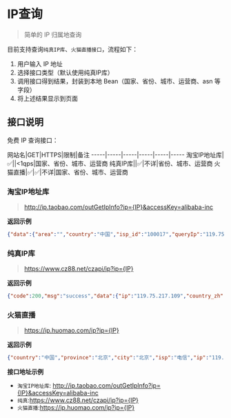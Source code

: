 # IP查询
> 简单的 IP 归属地查询

目前支持查询`纯真IP库`、`火猫直播接口`，流程如下：

1. 用户输入 IP 地址
2. 选择接口类型（默认使用纯真IP库）
3. 调用接口得到结果，封装到本地 Bean（国家、省份、城市、运营商、asn 等字段）
4. 将上述结果显示到页面

## 接口说明

免费 IP 查询接口：

网站名|GET|HTTPS|限制|备注
-----|-----|-----|-----|-----|-----
淘宝IP地址库|✅||<1qps|国家、省份、城市、运营商
纯真IP库||✅|不详|省份、城市、运营商
火猫直播|✅|✅|不详|国家、省份、城市、运营商


### 淘宝IP地址库
> http://ip.taobao.com/outGetIpInfo?ip={IP}&accessKey=alibaba-inc

**返回示例**

```json
{"data":{"area":"","country":"中国","isp_id":"100017","queryIp":"119.75.217.109","city":"北京","ip":"119.75.217.109","isp":"电信","county":"","region_id":"110000","area_id":"","county_id":null,"region":"北京","country_id":"CN","city_id":"110100"},"msg":"query success","code":0}
```

### 纯真IP库
> https://www.cz88.net/czapi/ip?ip={IP}

**返回示例**

```json
{"code":200,"msg":"success","data":{"ip":"119.75.217.109","country_zh":null,"province_zh":"北京市","city_zh":"北京市","area_zh":null,"isp":"北京百度网讯科技有限公司BGP节点","latlngs":null,"timezone":null,"provinceISO":null,"cityPinYin":null,"cityDivisionCode":null,"areaDivisionCode":null,"china":false}}
```

### 火猫直播
> https://ip.huomao.com/ip?ip={IP}

**返回示例**

```json
{"country":"中国","province":"北京","city":"北京","isp":"电信","ip":"119.75.217.109"}
```

**接口地址示例**

- `淘宝IP地址库`: http://ip.taobao.com/outGetIpInfo?ip={IP}&accessKey=alibaba-inc
- `纯真`:https://www.cz88.net/czapi/ip?ip={IP}
- `火猫直播`:https://ip.huomao.com/ip?ip={IP}